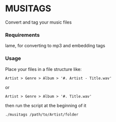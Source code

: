 # MUSITAGS

Convert and tag your music files

### Requirements
lame, for converting to mp3 and embedding tags


### Usage

Place your files in a file structure like:

`Artist > Genre > Album > '#. Artist - Title.wav'`

or

`Artist > Genre > Album > '#. Title.wav'`

then run the script at the beginning of it

`./musitags /path/to/Artist/folder`
